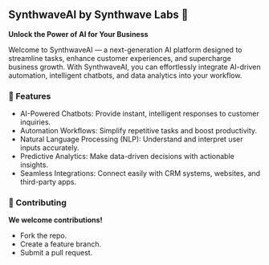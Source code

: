 ## SynthwaveAI by Synthwave Labs 🤖
**Unlock the Power of AI for Your Business**

Welcome to SynthwaveAI — a next-generation AI platform designed to streamline tasks, enhance customer experiences, and supercharge business growth. With SynthwaveAI, you can effortlessly integrate AI-driven automation, intelligent chatbots, and data analytics into your workflow.

### 🚀 Features
- AI-Powered Chatbots: Provide instant, intelligent responses to customer inquiries.
- Automation Workflows: Simplify repetitive tasks and boost productivity.
- Natural Language Processing (NLP): Understand and interpret user inputs accurately.
- Predictive Analytics: Make data-driven decisions with actionable insights.
- Seamless Integrations: Connect easily with CRM systems, websites, and third-party apps.

### 🤝 Contributing
**We welcome contributions!**
- Fork the repo.
- Create a feature branch.
- Submit a pull request.
